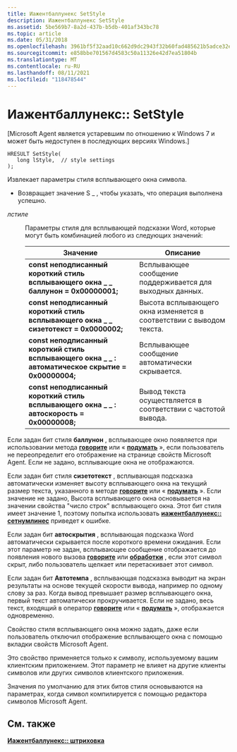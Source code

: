 ```yaml
---
title: Иажентбаллунекс SetStyle
description: Иажентбаллунекс SetStyle
ms.assetid: 5be569b7-8a2d-437b-b5db-401af343bc78
ms.topic: article
ms.date: 05/31/2018
ms.openlocfilehash: 3961bf5f32aad10c662d9dc2943f32b60fad485621b5adce32e2036e6d2d4275
ms.sourcegitcommit: e858bbe701567d4583c50a11326e42d7ea51804b
ms.translationtype: MT
ms.contentlocale: ru-RU
ms.lasthandoff: 08/11/2021
ms.locfileid: "118478544"
---
```

# <a name="iagentballoonexsetstyle"></a>Иажентбаллунекс:: SetStyle

\[Microsoft Agent является устаревшим по отношению к Windows 7 и может быть недоступен в последующих версиях Windows.\]

``` syntax
HRESULT SetStyle(
   long lStyle,  // style settings
);
```

Извлекает параметры стиля всплывающего окна символа.

-   Возвращает значение S \_ , чтобы указать, что операция выполнена успешно.

<dl> <dt>

<span id="lStyle"></span><span id="lstyle"></span><span id="LSTYLE"></span>*лстиле*
</dt> <dd>

Параметры стиля для всплывающей подсказки Word, которые могут быть комбинацией любого из следующих значений:



| Значение                                                                            | Описание                                                 |
|----------------------------------------------------------------------------------|-------------------------------------------------------------|
| **const неподписанный короткий** **стиль всплывающего окна \_ \_ баллунон = 0x00000001;**<br/>  | Всплывающее сообщение поддерживается для выходных данных.                        |
| **const неподписанный короткий** **стиль всплывающего окна \_ \_ сизетотекст = 0x0000002;**<br/> | Высота всплывающего окна изменяется в соответствии с выводом текста. |
| **const неподписанный короткий** **стиль всплывающего окна \_ \_ : автоматическое скрытие = 0x00000004;**<br/>  | Всплывающее сообщение автоматически скрывается.                        |
| **const неподписанный короткий** **стиль всплывающего окна \_ \_ : автоскорость = 0x00000008;**<br/>  | Вывод текста осуществляется в соответствии с частотой вывода.          |



 

</dd> </dl>

Если задан бит стиля **баллунон** , всплывающее окно появляется при использовании метода [**говорите**](speak-method.md) или « [**подумать**](think-method.md) », если пользователь не переопределит его отображение на странице свойств Microsoft Agent. Если не задано, всплывающие окна не отображаются.

Если задан бит стиля **сизетотекст** , всплывающая подсказка автоматически изменяет высоту всплывающего окна на текущий размер текста, указанного в методе [**говорите**](speak-method.md) или « [**подумать**](think-method.md) ». Если значение не задано, Высота всплывающего окна основывается на значении свойства "число строк" всплывающего окна. Этот бит стиля имеет значение 1, поэтому попытка использовать [**иажентбаллунекс:: сетнумлинес**](iagentballoonex--setnumlines.md) приведет к ошибке.

Если задан бит **автоскрытия** , всплывающая подсказка Word автоматически скрывается после короткого времени ожидания. Если этот параметр не задан, всплывающее сообщение отображается до появления нового вызова [**говорите**](speak-method.md) или [**обработки**](think-method.md) , если этот символ скрыт, либо пользователь щелкает или перетаскивает этот символ.

Если задан бит **Автотемпа** , всплывающая подсказка выводит на экран результаты на основе текущей скорости вывода, например по одному слову за раз. Когда вывод превышает размер всплывающего окна, первый текст автоматически прокручивается. Если не задано, весь текст, входящий в оператор [**говорите**](speak-method.md) или « [**подумать**](think-method.md) », отображается одновременно.

Свойство стиля всплывающего окна можно задать, даже если пользователь отключил отображение всплывающего окна с помощью вкладки свойств Microsoft Agent.

Это свойство применяется только к символу, используемому вашим клиентским приложением. Этот параметр не влияет на другие клиенты символов или других символов клиентского приложения.

Значения по умолчанию для этих битов стиля основываются на параметрах, когда символ компилируется с помощью редактора символов Microsoft Agent.

## <a name="see-also"></a>См. также

[**Иажентбаллунекс:: штриховка**](iagentballoonex--getstyle.md)


 

 





